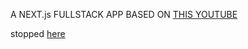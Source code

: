 A NEXT.js FULLSTACK APP BASED ON [THIS YOUTUBE](https://www.youtube.com/watch?v=P-8ZKCEQioY&list=LL&index=5&t=77s)

stopped [here](https://youtu.be/P-8ZKCEQioY?t=8181)